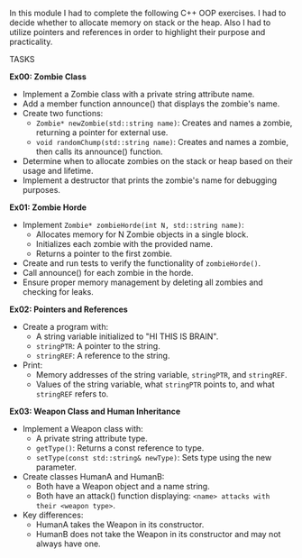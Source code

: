 In this module I had to complete the following C++ OOP exercises. I had to decide whether to allocate memory on stack or the heap. Also I had to utilize pointers and references in order to highlight their purpose and practicality.

TASKS

**Ex00: Zombie Class**

- Implement a Zombie class with a private string attribute name.
- Add a member function announce() that displays the zombie's name.
- Create two functions:
  - `Zombie* newZombie(std::string name)`: Creates and names a zombie, returning a pointer for external use.
  - `void randomChump(std::string name)`: Creates and names a zombie, then calls its announce() function.
- Determine when to allocate zombies on the stack or heap based on their usage and lifetime.
- Implement a destructor that prints the zombie's name for debugging purposes.

**Ex01: Zombie Horde**

- Implement `Zombie* zombieHorde(int N, std::string name)`:
  - Allocates memory for N Zombie objects in a single block.
  - Initializes each zombie with the provided name.
  - Returns a pointer to the first zombie.
- Create and run tests to verify the functionality of `zombieHorde()`.
- Call announce() for each zombie in the horde.
- Ensure proper memory management by deleting all zombies and checking for leaks.

**Ex02: Pointers and References**

- Create a program with:
  - A string variable initialized to "HI THIS IS BRAIN".
  - `stringPTR`: A pointer to the string.
  - `stringREF`: A reference to the string.
- Print:
  - Memory addresses of the string variable, `stringPTR`, and `stringREF`.
  - Values of the string variable, what `stringPTR` points to, and what `stringREF` refers to.

**Ex03: Weapon Class and Human Inheritance**

- Implement a Weapon class with:
  - A private string attribute type.
  - `getType()`: Returns a const reference to type.
  - `setType(const std::string& newType)`: Sets type using the new parameter.
- Create classes HumanA and HumanB:
  - Both have a Weapon object and a name string.
  - Both have an attack() function displaying: `<name> attacks with their <weapon type>`.
- Key differences:
  - HumanA takes the Weapon in its constructor.
  - HumanB does not take the Weapon in its constructor and may not always have one.
